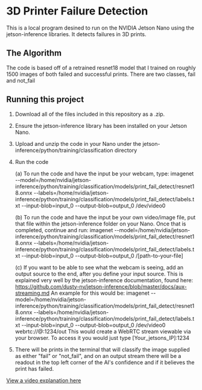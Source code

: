# 3D Printer Failure Detection

This is a local program desined to run on the NVIDIA Jetson Nano using the jetson-inference libraries. It detects failures in 3D prints.

## The Algorithm

The code is based off of a retrained resnet18 model that I trained on roughly 1500 images of both failed and successful prints. There are two classes, fail and not_fail

## Running this project

1. Download all of the files included in this repository as a .zip.
2. Ensure the jetson-inference library has been installed on your Jetson Nano.
3. Upload and unzip the code in your Nano under the jetson-inference/python/training/classification directory
4. Run the code
        
   (a) To run the code and have the input be your webcam, type: imagenet --model=/home/nvidia/jetson-inference/python/training/classification/models/print_fail_detect/resnet18.onnx --labels=/home/nvidia/jetson-inference/python/training/classification/models/print_fail_detect/labels.txt --input-blob=input_0 --output-blob=output_0 /dev/video0
        
   (b) To run the code and have the input be your own video/image file, put that file within the jetson-inference folder on your Nano. Once that is completed, continue and run: imagenet --model=/home/nvidia/jetson-inference/python/training/classification/models/print_fail_detect/resnet18.onnx --labels=/home/nvidia/jetson-inference/python/training/classification/models/print_fail_detect/labels.txt --input-blob=input_0 --output-blob=output_0 /[path-to-your-file]

   (c) If you want to be able to see what the webcam is seeing, add an output source to the end, after you define your input source. This is explained very well by the jetson-inference documentation, found here: https://github.com/dusty-nv/jetson-inference/blob/master/docs/aux-streaming.md
   An example for this would be: imagenet --model=/home/nvidia/jetson-inference/python/training/classification/models/print_fail_detect/resnet18.onnx --labels=/home/nvidia/jetson-inference/python/training/classification/models/print_fail_detect/labels.txt --input-blob=input_0 --output-blob=output_0 /dev/video0 webrtc://@:1234/out
   This would create a WebRTC stream viewable via your browser. To access it you would just type [Your_jetsons_IP]:1234 
        
5. There will be prints in the terminal that will classify the image supplied as either "fail" or "not_fail", and on an output stream there will be a readout in the top left corner of the AI's confidence and if it believes the print has failed.

[View a video explanation here](https://www.youtube.com/watch?v=msI9ZKM9R8Q)

